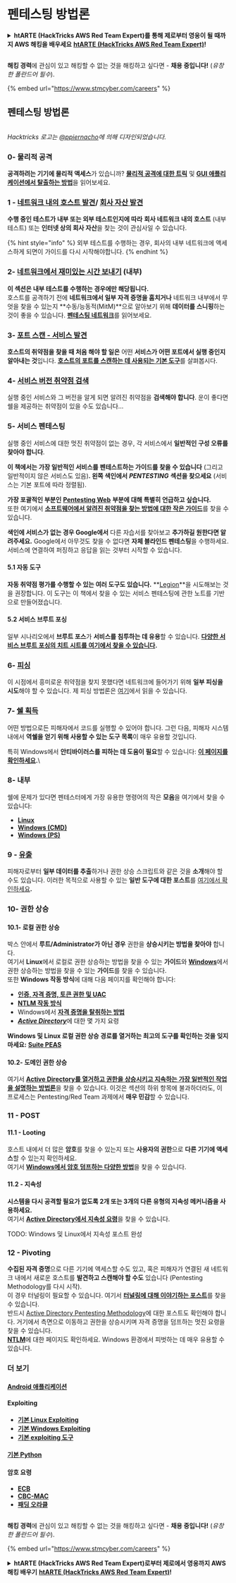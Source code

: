 # 펜테스팅 방법론

<details>

<summary><strong>htARTE (HackTricks AWS Red Team Expert)를 통해 제로부터 영웅이 될 때까지 AWS 해킹을 배우세요</strong> <a href="https://training.hacktricks.xyz/courses/arte"><strong>htARTE (HackTricks AWS Red Team Expert)</strong></a><strong>!</strong></summary>

HackTricks를 지원하는 다른 방법:

* **회사가 HackTricks를 광고하길 원하거나 HackTricks를 PDF로 다운로드하길 원한다면** [**구독 요금제**](https://github.com/sponsors/carlospolop)를 확인하세요!
* [**공식 PEASS & HackTricks 굿즈**](https://peass.creator-spring.com)를 구매하세요
* [**The PEASS Family**](https://opensea.io/collection/the-peass-family)를 발견하세요, 당사의 독점 [**NFTs**](https://opensea.io/collection/the-peass-family) 컬렉션
* **💬 [디스코드 그룹](https://discord.gg/hRep4RUj7f)** 또는 [텔레그램 그룹](https://t.me/peass)에 **가입**하거나 **트위터** 🐦 [**@hacktricks\_live**](https://twitter.com/hacktricks\_live)**를 팔로우**하세요.
* **해킹 트릭을 공유하려면** [**HackTricks**](https://github.com/carlospolop/hacktricks) 및 [**HackTricks Cloud**](https://github.com/carlospolop/hacktricks-cloud) github 저장소로 PR을 제출하세요.

</details>

<figure><img src="../.gitbook/assets/image (1) (1) (1) (1) (1) (1) (1) (1) (1) (1) (1) (1) (1) (1) (1) (1) (1) (1) (1) (1) (1).png" alt=""><figcaption></figcaption></figure>

**해킹 경력**에 관심이 있고 해킹할 수 없는 것을 해킹하고 싶다면 - **채용 중입니다!** (_유창한 폴란드어 필수_).

{% embed url="https://www.stmcyber.com/careers" %}

## 펜테스팅 방법론

<figure><img src="../.gitbook/assets/HACKTRICKS-logo.svg" alt=""><figcaption></figcaption></figure>

_Hacktricks 로고는_ [_@ppiernacho_](https://www.instagram.com/ppieranacho/)_에 의해 디자인되었습니다._

### 0- 물리적 공격

**공격하려는 기기에 물리적 액세스**가 있습니까? [**물리적 공격에 대한 트릭**](../physical-attacks/physical-attacks.md) 및 [**GUI 애플리케이션에서 탈출하는 방법**](../physical-attacks/escaping-from-gui-applications)을 읽어보세요.

### 1 - [네트워크 내의 호스트 발견](pentesting-network/#discovering-hosts)/ [회사 자산 발견](external-recon-methodology/)

**수행 중인 테스트가 내부 또는 외부 테스트인지에 따라** **회사 네트워크 내의 호스트** (내부 테스트) 또는 **인터넷 상의 회사 자산**을 찾는 것이 관심사일 수 있습니다.

{% hint style="info" %}
외부 테스트를 수행하는 경우, 회사의 내부 네트워크에 액세스하게 되면이 가이드를 다시 시작해야합니다.
{% endhint %}

### **2-** [**네트워크에서 재미있는 시간 보내기**](pentesting-network/) **(내부)**

**이 섹션은 내부 테스트를 수행하는 경우에만 해당됩니다.**\
호스트를 공격하기 전에 **네트워크에서 일부 자격 증명을 훔치거나** 네트워크 내부에서 무엇을 찾을 수 있는지 **수동/능동적(MitM)**으로 알아보기 위해 **데이터를 스니핑**하는 것이 좋을 수 있습니다. [**펜테스팅 네트워크**](pentesting-network/#sniffing)를 읽어보세요.

### 3- [포트 스캔 - 서비스 발견](pentesting-network/#scanning-hosts)

**호스트의 취약점을 찾을 때 처음 해야 할 일은** 어떤 **서비스가 어떤 포트에서 실행 중인지 알아내는 것**입니다. [**호스트의 포트를 스캔하는 데 사용되는 기본 도구**](pentesting-network/#scanning-hosts)를 살펴봅시다.

### **4-** [서비스 버전 취약점 검색](search-exploits.md)

실행 중인 서비스와 그 버전을 알게 되면 알려진 취약점을 **검색해야 합니다**. 운이 좋다면 쉘을 제공하는 취약점이 있을 수도 있습니다...

### **5-** 서비스 펜테스팅

실행 중인 서비스에 대한 멋진 취약점이 없는 경우, 각 서비스에서 **일반적인 구성 오류를 찾아야 합니다**.

**이 책에서는 가장 일반적인 서비스를 펜테스트하는 가이드를 찾을 수 있습니다** (그리고 일반적이지 않은 서비스도 있음)**. 왼쪽 색인에서** _**PENTESTING**_ **섹션을 찾으세요** (서비스는 기본 포트에 따라 정렬됨).

**가장 포괄적인 부분인** [**Pentesting Web**](../network-services-pentesting/pentesting-web/) **부분에 대해 특별히 언급하고 싶습니다.**\
또한 여기에서 [**소프트웨어에서 알려진 취약점을 찾는 방법에 대한 작은 가이드**](search-exploits.md)를 찾을 수 있습니다.

**색인에 서비스가 없는 경우 Google에서** 다른 자습서를 찾아보고 **추가하길 원한다면 알려주세요.** Google에서 아무것도 찾을 수 없다면 **자체 블라인드 펜테스팅**을 수행하세요. 서비스에 연결하여 퍼징하고 응답을 읽는 것부터 시작할 수 있습니다.

#### 5.1 자동 도구

**자동 취약점 평가를 수행할 수 있는 여러 도구도 있습니다.** **[Legion](https://github.com/carlospolop/legion)**을 시도해보는 것을 권장합니다. 이 도구는 이 책에서 찾을 수 있는 서비스 펜테스팅에 관한 노트를 기반으로 만들어졌습니다.

#### **5.2 서비스 브루트 포싱**

일부 시나리오에서 **브루트 포스**가 **서비스를 침투하는 데 유용**할 수 있습니다. [**다양한 서비스 브루트 포싱의 치트 시트를 여기에서 찾을 수 있습니다**](brute-force.md)**.**

### 6- [피싱](phishing-methodology/)

이 시점에서 흥미로운 취약점을 찾지 못했다면 네트워크에 들어가기 위해 **일부 피싱을 시도**해야 할 수 있습니다. 제 피싱 방법론은 [여기](phishing-methodology/)에서 읽을 수 있습니다.

### **7-** [**쉘 획득**](shells/)

어떤 방법으로든 피해자에서 코드를 실행할 수 있어야 합니다. 그런 다음, 피해자 시스템 내에서 **역쉘을 얻기 위해 사용할 수 있는 도구 목록**이 매우 유용할 것입니다.

특히 Windows에서 **안티바이러스를 피하는 데 도움이 필요**할 수 있습니다: [**이 페이지를 확인하세요**](../windows-hardening/av-bypass.md)**.**\\

### 8- 내부

쉘에 문제가 있다면 펜테스터에게 가장 유용한 명령어의 작은 **모음**을 여기에서 찾을 수 있습니다:

* [**Linux**](../linux-hardening/useful-linux-commands/)
* [**Windows (CMD)**](../windows-hardening/basic-cmd-for-pentesters.md)
* [**Windows (PS)**](../windows-hardening/basic-powershell-for-pentesters/)

### **9 -** [**유출**](exfiltration.md)

피해자로부터 **일부 데이터를 추출**하거나 권한 상승 스크립트와 같은 것을 **소개**해야 할 수도 있습니다. 이러한 목적으로 사용할 수 있는 **일반 도구에 대한 포스트**를 [여기에서 확인하세요](exfiltration.md)**.**
### **10- 권한 상승**

#### **10.1- 로컬 권한 상승**

박스 안에서 **루트/Administrator가 아닌 경우** 권한을 **상승시키는 방법을 찾아야** 합니다.\
여기서 **Linux**에서 로컬로 권한 상승하는 방법을 찾을 수 있는 **가이드**와 [**Windows**](../windows-hardening/windows-local-privilege-escalation/)에서 권한 상승하는 방법을 찾을 수 있는 **가이드**를 찾을 수 있습니다.\
또한 **Windows 작동 방식**에 대해 다음 페이지를 확인해야 합니다:

* [**인증, 자격 증명, 토큰 권한 및 UAC**](../windows-hardening/authentication-credentials-uac-and-efs.md)
* [**NTLM 작동 방식**](../windows-hardening/ntlm/)
* Windows에서 [**자격 증명을 탈취하는 방법**](broken-reference/)
* [_**Active Directory**_](../windows-hardening/active-directory-methodology/)에 대한 몇 가지 요령

**Windows 및 Linux 로컬 권한 상승 경로를 열거하는 최고의 도구를 확인하는 것을 잊지 마세요:** [**Suite PEAS**](https://github.com/carlospolop/privilege-escalation-awesome-scripts-suite)

#### **10.2- 도메인 권한 상승**

여기서 [**Active Directory를 열거하고 권한을 상승시키고 지속하는 가장 일반적인 작업을 설명하는 방법론**](../windows-hardening/active-directory-methodology/)을 찾을 수 있습니다. 이것은 섹션의 하위 항목에 불과하더라도, 이 프로세스는 Pentesting/Red Team 과제에서 **매우 민감**할 수 있습니다.

### 11 - POST

#### **11**.1 - Looting

호스트 내에서 더 많은 **암호**를 찾을 수 있는지 또는 **사용자의 권한**으로 **다른 기기에 액세스**할 수 있는지 확인하세요.\
여기서 [**Windows에서 암호 덤프하는 다양한 방법**](broken-reference/)을 찾을 수 있습니다.

#### 11.2 - 지속성

**시스템을 다시 공격할 필요가 없도록 2개 또는 3개의 다른 유형의 지속성 메커니즘을 사용하세요.**\
여기서 [**Active Directory에서 지속성 요령**](../windows-hardening/active-directory-methodology/#persistence)을 찾을 수 있습니다.

TODO: Windows 및 Linux에서 지속성 포스트 완성

### 12 - Pivoting

**수집된 자격 증명**으로 다른 기기에 액세스할 수도 있고, 혹은 피해자가 연결된 새 네트워크 내에서 새로운 호스트를 **발견하고 스캔해야 할 수도** 있습니다 (Pentesting Methodology를 다시 시작).\
이 경우 터널링이 필요할 수 있습니다. 여기서 [**터널링에 대해 이야기하는 포스트**](tunneling-and-port-forwarding.md)를 찾을 수 있습니다.\
반드시 [Active Directory Pentesting Methodology](../windows-hardening/active-directory-methodology/)에 대한 포스트도 확인해야 합니다. 거기에서 측면으로 이동하고 권한을 상승시키며 자격 증명을 덤프하는 멋진 요령을 찾을 수 있습니다.\
[**NTLM**](../windows-hardening/ntlm/)에 대한 페이지도 확인하세요. Windows 환경에서 피벗하는 데 매우 유용할 수 있습니다.

### 더 보기

#### [Android 애플리케이션](../mobile-pentesting/android-app-pentesting/)

#### **Exploiting**

* [**기본 Linux Exploiting**](../exploiting/linux-exploiting-basic-esp/)
* [**기본 Windows Exploiting**](../exploiting/windows-exploiting-basic-guide-oscp-lvl.md)
* [**기본 exploiting 도구**](../exploiting/tools/)

#### [**기본 Python**](python/)

#### **암호 요령**

* [**ECB**](../cryptography/electronic-code-book-ecb.md)
* [**CBC-MAC**](../cryptography/cipher-block-chaining-cbc-mac-priv.md)
* [**패딩 오라클**](../cryptography/padding-oracle-priv.md)

<figure><img src="../.gitbook/assets/image (1) (1) (1) (1) (1) (1) (1) (1) (1) (1) (1) (1) (1) (1) (1) (1) (1) (1) (1) (1) (1).png" alt=""><figcaption></figcaption></figure>

**해킹 경력**에 관심이 있고 해킹할 수 없는 것을 해킹하고 싶다면 - **채용 중입니다!** (_유창한 폴란드어 필수_).

{% embed url="https://www.stmcyber.com/careers" %}

<details>

<summary><strong>htARTE (HackTricks AWS Red Team Expert)로부터 제로에서 영웅까지 AWS 해킹 배우기</strong> <a href="https://training.hacktricks.xyz/courses/arte"><strong>htARTE (HackTricks AWS Red Team Expert)</strong></a><strong>!</strong></summary>

HackTricks를 지원하는 다른 방법:

* **회사를 HackTricks에서 광고하거나 HackTricks를 PDF로 다운로드**하려면 [**구독 요금제**](https://github.com/sponsors/carlospolop)를 확인하세요!
* [**공식 PEASS & HackTricks 스왑**](https://peass.creator-spring.com)을 구입하세요
* [**The PEASS Family**](https://opensea.io/collection/the-peass-family)를 발견하세요, 당사의 독점 [**NFTs**](https://opensea.io/collection/the-peass-family) 컬렉션
* 💬 [**디스코드 그룹**](https://discord.gg/hRep4RUj7f) 또는 [**텔레그램 그룹**](https://t.me/peass)에 **가입**하거나 **트위터** 🐦 [**@hacktricks\_live**](https://twitter.com/hacktricks\_live)**를 팔로우**하세요.
* **HackTricks** 및 **HackTricks Cloud** 깃허브 저장소에 PR을 제출하여 **해킹 요령을 공유**하세요.

</details>
